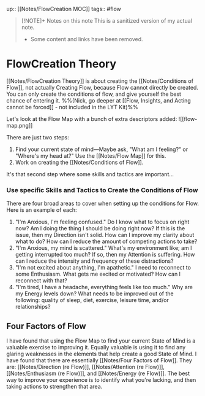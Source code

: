 up:: [[Notes/FlowCreation MOC]]
tags:: #flow 

> [!NOTE]+ Notes on this note
> This is a sanitized version of my actual note. 
> - Some content and links have been removed.

# FlowCreation Theory
[[Notes/FlowCreation Theory]] is about creating the [[Notes/Conditions of Flow]], not actually Creating Flow, because Flow cannot directly be created. You can only create the conditions of flow, and give yourself the best chance of entering it. %%(Nick, go deeper at [[Flow, Insights, and Acting cannot be forced]] - not included in the LYT Kit)%%

Let's look at the Flow Map with a bunch of extra descriptors added:
![[flow-map.png]]

There are just two steps:
1. Find your current state of mind—Maybe ask, "What am I feeling?" or "Where's my head at?" Use the [[Notes/Flow Map]] for this.
2. Work on creating the [[Notes/Conditions of Flow]].

It's that second step where some skills and tactics are important...

### Use specific Skills and Tactics to Create the Conditions of Flow
There are four broad areas to cover when setting up the conditions for Flow. Here is an example of each:

1. "I'm Anxious, I'm feeling confused." Do I know what to focus on right now? Am I doing the thing I should be doing right now? If this is the issue, then my Direction isn't solid. How can I improve my clarity about what to do? How can I reduce the amount of competing actions to take?
2. "I'm Anxious, my mind is scattered." What's my environment like; am I getting interrupted too much? If so, then my Attention is suffering. How can I reduce the intensity and frequency of these distractions?
3. "I'm not excited about anything, I'm apathetic." I need to reconnect to some Enthusiasm. What gets me excited or motivated? How can I reconnect with that?
4. "I'm tired, I have a headache, everything feels like too much." Why are my Energy levels down? What needs to be improved out of the following: quality of sleep, diet, exercise, leisure time, and/or relationships?

## Four Factors of Flow

I have found that using the Flow Map to find your current State of Mind is a valuable exercise to improving it. Equally valuable is using it to find any glaring weaknesses in the elements that help create a good State of Mind. I have found that there are essentially [[Notes/Four Factors of Flow]]. They are: [[Notes/Direction (re Flow)]], [[Notes/Attention (re Flow)]], [[Notes/Enthusiasm (re Flow)]], and [[Notes/Energy (re Flow)]]. The best way to improve your experience is to identify what you're lacking, and then taking actions to strengthen that area.